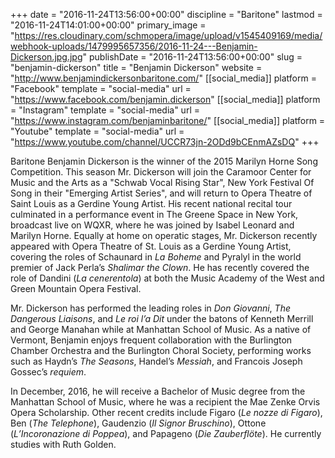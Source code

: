 +++
date = "2016-11-24T13:56:00+00:00"
discipline = "Baritone"
lastmod = "2016-11-24T14:01:00+00:00"
primary_image = "https://res.cloudinary.com/schmopera/image/upload/v1545409169/media/webhook-uploads/1479995657356/2016-11-24---Benjamin-Dickerson.jpg.jpg"
publishDate = "2016-11-24T13:56:00+00:00"
slug = "benjamin-dickerson"
title = "Benjamin Dickerson"
website = "http://www.benjamindickersonbaritone.com/"
[[social_media]]
platform = "Facebook"
template = "social-media"
url = "https://www.facebook.com/benjamin.dickerson"
[[social_media]]
platform = "Instagram"
template = "social-media"
url = "https://www.instagram.com/benjaminbaritone/"
[[social_media]]
platform = "Youtube"
template = "social-media"
url = "https://www.youtube.com/channel/UCCR73jn-2ODd9bCEnmAZsDQ"
+++

Baritone Benjamin Dickerson is the winner of the 2015 Marilyn Horne Song Competition. This season Mr. Dickerson will join the Caramoor Center for Music and the Arts as a "Schwab Vocal Rising Star", New York Festival Of Song in their "Emerging Artist Series", and will return to Opera Theatre of Saint Louis as a Gerdine Young Artist. His recent national recital tour culminated in a performance event in The Greene Space in New York, broadcast live on WQXR, where he was joined by Isabel Leonard and Marilyn Horne. Equally at home on operatic stages, Mr. Dickerson recently appeared with Opera Theatre of St. Louis as a Gerdine Young Artist, covering the roles of Schaunard in *La Boheme* and Pyralyl in the world premier of Jack Perla’s *Shalimar the Clown*. He has recently covered the role of Dandini (*La cenerentola*) at both the Music Academy of the West and Green Mountain Opera Festival.

Mr. Dickerson has performed the leading roles in *Don Giovanni*, *The Dangerous Liaisons*, and *Le roi l’a Dit* under the batons of Kenneth Merrill and George Manahan while at Manhattan School of Music. As a native of Vermont, Benjamin enjoys frequent collaboration with the Burlington Chamber Orchestra and the Burlington Choral Society, performing works such as Haydn’s *The Seasons*, Handel’s *Messiah*, and Francois Joseph Gossec’s *requiem*.

In December, 2016, he will receive a Bachelor of Music degree from the Manhattan School of Music, where he was a recipient the Mae Zenke Orvis Opera Scholarship. Other recent credits include Figaro (*Le nozze di Figaro*), Ben (*The Telephone*), Gaudenzio (*Il Signor Bruschino*), Ottone (*L’Incoronazione di Poppea*), and Papageno (*Die Zauberflöte*). He currently studies with Ruth Golden.
